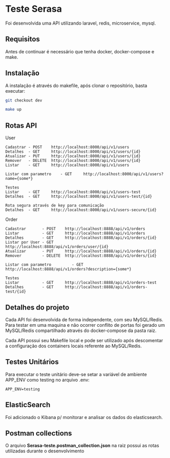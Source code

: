 # Teste Serasa

Foi desenvolvida uma API utilizando laravel, redis, microservice, mysql. 

## Requisitos

Antes de continuar é necessário que tenha docker, docker-compose e make.

## Instalação


A instalação é através do makefile, após clonar o repositório, basta executar:

```bash
git checkout dev
```

```bash
make up
```

## Rotas API

User
```
Cadastrar - POST    http://localhost:8000/api/v1/users
Detalhes  - GET     http://localhost:8000/api/v1/users/{id}
Atualizar - PUT     http://localhost:8000/api/v1/users/{id}
Remover   - DELETE  http://localhost:8000/api/v1/users/{id}
Listar    - GET     http://localhost:8000/api/v1/users

Listar com parametro    - GET     http://localhost:8000/api/v1/users?name={some*}

Testes
Listar    - GET     http://localhost:8000/api/v1/users-test
Detalhes  - GET     http://localhost:8000/api/v1/users-test/{id}

Rota segura através de key para comunicação
Detalhes  - GET     http://localhost:8000/api/v1/users-secure/{id}

```

Order
```
Cadastrar       - POST    http://localhost:8888/api/v1/orders
Listar          - GET     http://localhost:8888/api/v1/orders
Detalhes        - GET     http://localhost:8888/api/v1/orders/{id}
Listar por User - GET     http://localhost:8888/api/v1/orders/user/{id}
Atualizar       - PUT     http://localhost:8888/api/v1/orders/{id}
Remover         - DELETE  http://localhost:8888/api/v1/orders/{id}

Listar com parametro         - GET     http://localhost:8888/api/v1/orders?description={some*}

Testes
Listar          - GET     http://localhost:8888/api/v1/orders-test
Detalhes        - GET     http://localhost:8888/api/v1/orders-test/{id}
```

## Detalhes do projeto

Cada API foi desenvolvida de forma independente, com seu MySQL/Redis. Para testar em uma maquina
e não ocorrer conflito de portas foi gerado um MySQL/Redis compartilhado através do docker-compose 
da pasta raiz. 

Cada API possui seu Makefile local e pode ser utilizado após descomentar a configuração dos containers
locais referente ao MySQL/Redis.

## Testes Unitários

Para executar o teste unitário deve-se setar a variável de ambiente APP_ENV como testing no arquivo .env:

```
APP_ENV=testing
```

## ElasticSearch

Foi adicionado o Kibana p/ monitorar e analisar os dados do elasticsearch.

## Postman collections 

O arquivo **Serasa-teste.postman_collection.json** na raiz possui as rotas utilizadas durante o desenvolvimento